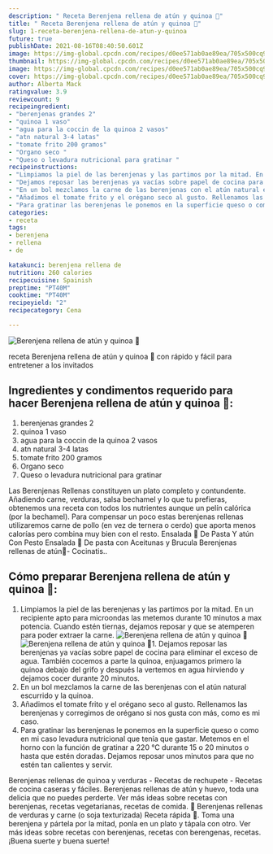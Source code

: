 ```yaml
---
description: " Receta Berenjena rellena de atún y quinoa 🍆"
title: " Receta Berenjena rellena de atún y quinoa 🍆"
slug: 1-receta-berenjena-rellena-de-atun-y-quinoa
future: true
publishDate: 2021-08-16T08:40:50.601Z
image: https://img-global.cpcdn.com/recipes/d0ee571ab0ae89ea/705x500cq90/berenjena-rellena-de-atun-y-quinoa-foto-principal.jpg
thumbnail: https://img-global.cpcdn.com/recipes/d0ee571ab0ae89ea/705x500cq90/berenjena-rellena-de-atun-y-quinoa-foto-principal.jpg
image: https://img-global.cpcdn.com/recipes/d0ee571ab0ae89ea/705x500cq90/berenjena-rellena-de-atun-y-quinoa-foto-principal.jpg
cover: https://img-global.cpcdn.com/recipes/d0ee571ab0ae89ea/705x500cq90/berenjena-rellena-de-atun-y-quinoa-foto-principal.jpg
author: Alberta Mack
ratingvalue: 3.9
reviewcount: 9
recipeingredient:
- "berenjenas grandes 2"
- "quinoa 1 vaso"
- "agua para la coccin de la quinoa 2 vasos"
- "atn natural 3-4 latas"
- "tomate frito 200 gramos"
- "Organo seco "
- "Queso o levadura nutricional para gratinar "
recipeinstructions:
- "Limpiamos la piel de las berenjenas y las partimos por la mitad. En un recipiente apto para microondas las metemos durante 10 minutos a max potencia. Cuando estén tiernas, dejamos reposar y que se atemperen para poder extraer la carne."
- "Dejamos reposar las berenjenas ya vacías sobre papel de cocina para eliminar el exceso de agua. También cocemos a parte la quinoa, enjuagamos primero la quinoa debajo del grifo y después la vertemos en agua hirviendo y dejamos cocer durante 20 minutos."
- "En un bol mezclamos la carne de las berenjenas con el atún natural escurrido y la quinoa."
- "Añadimos el tomate frito y el orégano seco al gusto. Rellenamos las berenjenas y corregimos de orégano si nos gusta con más, como es mi caso."
- "Para gratinar las berenjenas le ponemos en la superficie queso o como en mi caso levadura nutricional que tenía que gastar. Metemos en el horno con la función de gratinar a 220 °C durante 15 o 20 minutos o hasta que estén doradas. Dejamos reposar unos minutos para que no estén tan calientes y servir."
categories:
- receta
tags:
- berenjena
- rellena
- de

katakunci: berenjena rellena de 
nutrition: 260 calories
recipecuisine: Spainish
preptime: "PT40M"
cooktime: "PT40M"
recipeyield: "2"
recipecategory: Cena

---
```



![Berenjena rellena de atún y quinoa 🍆](https://img-global.cpcdn.com/recipes/d0ee571ab0ae89ea/705x500cq90/berenjena-rellena-de-atun-y-quinoa-foto-principal.jpg)

receta Berenjena rellena de atún y quinoa 🍆 con rápido y fácil para entretener a los invitados

<!--inarticleads1-->

## Ingredientes y condimentos requerido para hacer Berenjena rellena de atún y quinoa 🍆:

1. berenjenas grandes 2
1. quinoa 1 vaso
1. agua para la coccin de la quinoa 2 vasos
1. atn natural 3-4 latas
1. tomate frito 200 gramos
1. Organo seco 
1. Queso o levadura nutricional para gratinar 

Las Berenjenas Rellenas constituyen un plato completo y contundente. Añadiendo carne, verduras, salsa bechamel y lo que tu prefieras, obtenemos una receta con todos los nutrientes aunque un pelín calórica (por la bechamel). Para compensar un poco estas berenjenas rellenas utilizaremos carne de pollo (en vez de ternera o cerdo) que aporta menos calorías pero combina muy bien con el resto. Ensalada 🥗 De Pasta Y atún Con Pesto Ensalada 🥗 De pasta con Aceitunas y Brucula Berenjenas rellenas de atún🍆- Cocinatis.. 

<!--inarticleads2-->

## Cómo preparar Berenjena rellena de atún y quinoa 🍆:

1. Limpiamos la piel de las berenjenas y las partimos por la mitad. En un recipiente apto para microondas las metemos durante 10 minutos a max potencia. Cuando estén tiernas, dejamos reposar y que se atemperen para poder extraer la carne.
<img src="https://img-global.cpcdn.com/steps/4fd50934fae8ad81/160x128cq70/foto-del-paso-1-de-la-receta-berenjena-rellena-de-atun-y-quinoa.jpg" alt="Berenjena rellena de atún y quinoa 🍆"><img src="https://img-global.cpcdn.com/steps/7a425d1f3d15a5b0/160x128cq70/foto-del-paso-1-de-la-receta-berenjena-rellena-de-atun-y-quinoa.jpg" alt="Berenjena rellena de atún y quinoa 🍆">1. Dejamos reposar las berenjenas ya vacías sobre papel de cocina para eliminar el exceso de agua. También cocemos a parte la quinoa, enjuagamos primero la quinoa debajo del grifo y después la vertemos en agua hirviendo y dejamos cocer durante 20 minutos.
1. En un bol mezclamos la carne de las berenjenas con el atún natural escurrido y la quinoa.
1. Añadimos el tomate frito y el orégano seco al gusto. Rellenamos las berenjenas y corregimos de orégano si nos gusta con más, como es mi caso.
1. Para gratinar las berenjenas le ponemos en la superficie queso o como en mi caso levadura nutricional que tenía que gastar. Metemos en el horno con la función de gratinar a 220 °C durante 15 o 20 minutos o hasta que estén doradas. Dejamos reposar unos minutos para que no estén tan calientes y servir.


Berenjenas rellenas de quinoa y verduras - Recetas de rechupete - Recetas de cocina caseras y fáciles. Berenjenas rellenas de atún y huevo, toda una delicia que no puedes perderte. Ver más ideas sobre recetas con berenjenas, recetas vegetarianas, recetas de comida. 🍆 Berenjenas rellenas de verduras y carne (o soja texturizada) Receta rápida 💨. Toma una berenjena y pártela por la mitad, ponla en un plato y tápala con otro. Ver más ideas sobre recetas con berenjenas, recetas con berengenas, recetas. 
¡Buena suerte y buena suerte!

